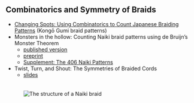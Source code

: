 ## Combinatorics and Symmetry of Braids
- [Changing Spots: Using Combinatorics to Count Japanese Braiding Patterns](https://archive.bridgesmathart.org/2022/bridges2022-327.html) (Kongō Gumi braid patterns)
- Monsters in the hollow: Counting Naiki braid patterns using de Bruijn’s Monster Theorem
	- [published version](https://www.tandfonline.com/doi/full/10.1080/17513472.2023.2202946)	
	- [preprint](https://joshuarbholden.github.io/kumihimo/naiki-JMA-special-revised.pdf)
	- [Supplement:  The 406 Naiki Patterns](https://joshuarbholden.github.io/kumihimo/inventory.html)
- Twist, Turn, and Shout:  The Symmetries of Braided Cords
	- [slides](https://braidspotting.github.io/DMV-braid-symmetries.pdf)
\
\
\
![The structure of a Naiki braid](https://braidspotting.github.io/tmaa_a_2202946_uf0001_oc.jpg "The structure of a Naiki braid")
